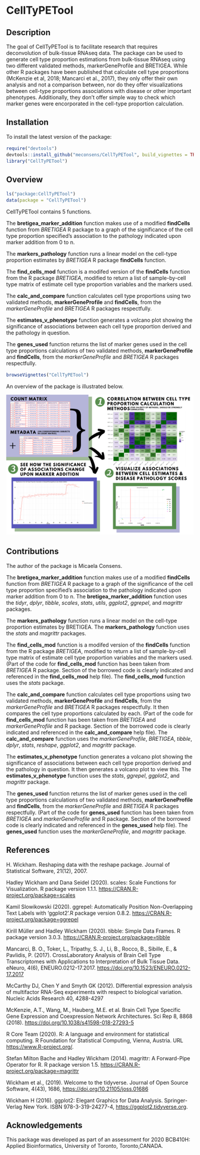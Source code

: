 
<!-- README.md is generated from README.Rmd. Please edit that file -->

# CellTyPETool

<!-- badges: start -->

<!-- badges: end -->

## Description

The goal of CellTyPETool is to facilitate research that requires
deconvolution of bulk-tissue RNAseq data. The package can be used to
generate cell type proportion estimations from bulk-tissue RNAseq using
two different validated methods, markerGeneProfile and BRETIGEA. While
other R packages have been published that calculate cell type
proportions (McKenzie et al, 2018; Mancarci et al., 2017), they only
offer their own analysis and not a comparison between, nor do they offer
visualizations between cell-type proportions associations with disease
or other important phenotypes. Additionally, they don’t offer simple way
to check which marker genes were encorporated in the cell-type
proportion calculation.

## Installation

To install the latest version of the package:

``` r
require("devtools")
devtools::install_github("meconsens/CellTyPETool", build_vignettes = TRUE)
library("CellTyPETool")
```

## Overview

``` r
ls("package:CellTyPETool")
data(package = "CellTyPETool")
```

CellTyPETool contains 5 functions.

The **bretigea\_marker\_addition** function makes use of a modified
**findCells** function from *BRETIGEA* R package to a graph of the
significance of the cell type proportion specified’s association to the
pathology indicated upon marker addition from 0 to n.

The **markers\_pathology** function runs a linear model on the cell-type
proportion estimates by *BRETIGEA* R package **findCells** function.

The **find\_cells\_mod** function is a modifed version of the
**findCells** function from the R package *BRETIGEA*, modified to return
a list of sample-by-cell type matrix of estimate cell type proportion
variables and the markers used.

The **calc\_and\_compare** function calculates cell type proportions
using two validated methods, **markerGeneProfile** and **findCells**,
from the *markerGeneProfile* and *BRETIGEA* R packages respectfully.

The **estimates\_v\_phenotype** function generates a volcano plot
showing the significance of associations between each cell type
proportion derived and the pathology in question.

The **genes\_used** function returns the list of marker genes used in
the cell type proportions calculations of two validated methods,
**markerGeneProfile** and **findCells**, from the *markerGeneProfile*
and *BRETIGEA* R packages respectfully.

``` r
browseVignettes("CellTyPETool")
```

An overview of the package is illustrated below.

![](./inst/extdata/CellTyPEToolOverview.PNG)

## Contributions

The author of the package is Micaela Consens.

The **bretigea\_marker\_addition** function makes use of a modified
**findCells** function from *BRETIGEA* R package to a graph of the
significance of the cell type proportion specified’s association to the
pathology indicated upon marker addition from 0 to n. The
**bretigea\_marker\_addition** function uses the *tidyr*, *dplyr*,
*tibble*, *scales*, *stats*, *utils*, *ggplot2*, *ggrepel*, and
*magrittr* packages.

The **markers\_pathology** function runs a linear model on the cell-type
proportion estimates by BRETIGEA. The **markers\_pathology** function
uses the *stats* and *magrittr* packages.

The **find\_cells\_mod** function is a modifed version of the
**findCells** function from the R package *BRETIGEA*, modified to return
a list of sample-by-cell type matrix of estimate cell type proportion
variables and the markers used. (Part of the code for
**find\_cells\_mod** function has been taken from *BRETIGEA* R package.
Section of the borrowed code is clearly indicated and referenced in the
**find\_cells\_mod** help file). The **find\_cells\_mod** function uses
the *stats* package.

The **calc\_and\_compare** function calculates cell type proportions
using two validated methods, **markerGeneProfile** and **findCells**,
from the *markerGeneProfile* and *BRETIGEA* R packages respectfully. It
then compares the cell type proportions calculated by each. (Part of the
code for **find\_cells\_mod** function has been taken from *BRETIGEA*
and *markerGeneProfile* and R package. Section of the borrowed code is
clearly indicated and referenced in the **calc\_and\_compare** help
file). The **calc\_and\_compare** function uses the *markerGeneProfile*,
*BRETIGEA*, *tibble*, *dplyr*, *stats*, *reshape*, *ggplot2*, and
*magrittr* package.

The **estimates\_v\_phenotype** function generates a volcano plot
showing the significance of associations between each cell type
proportion derived and the pathology in question. It then generates a
volcano plot to view this. The **estimates\_v\_phenotype** function uses
the *stats*, *ggrepel*, *ggplot2*, and *magrittr* package.

The **genes\_used** function returns the list of marker genes used in
the cell type proportions calculations of two validated methods,
**markerGeneProfile** and **findCells**, from the *markerGeneProfile*
and *BRETIGEA* R packages respectfully. (Part of the code for
**genes\_used** function has been taken from *BRETIGEA* and
*markerGeneProfile* and R package. Section of the borrowed code is
clearly indicated and referenced in the **genes\_used** help file). The
**genes\_used** function uses the *markerGeneProfile*, and *magrittr*
package.

## References

H. Wickham. Reshaping data with the reshape package. Journal of
Statistical Software, 21(12), 2007.

Hadley Wickham and Dana Seidel (2020). scales: Scale Functions for
Visualization. R package version 1.1.1.
<https://CRAN.R-project.org/package=scales>

Kamil Slowikowski (2020). ggrepel: Automatically Position
Non-Overlapping Text Labels with ‘ggplot2’.R package version 0.8.2.
<https://CRAN.R-project.org/package=ggrepel>

Kirill Müller and Hadley Wickham (2020). tibble: Simple Data Frames. R
package version 3.0.3. <https://CRAN.R-project.org/package=tibble>

Mancarci, B. O., Toker, L., Tripathy, S. J., Li, B., Rocco, B., Sibille,
E., & Pavlidis, P. (2017). CrossLaboratory Analysis of Brain Cell Type
Transcriptomes with Applications to Interpretation of Bulk Tissue Data.
eNeuro, 4(6), ENEURO.0212-17.2017.
<https://doi.org/10.1523/ENEURO.0212-17.2017>

McCarthy DJ, Chen Y and Smyth GK (2012). Differential expression
analysis of multifactor RNA-Seq experiments with respect to biological
variation. Nucleic Acids Research 40, 4288-4297

McKenzie, A.T., Wang, M., Hauberg, M.E. et al. Brain Cell Type Specific
Gene Expression and Coexpression Network Architectures. Sci Rep 8, 8868
(2018). <https://doi.org/10.1038/s41598-018-27293-5>

R Core Team (2020). R: A language and environment for statistical
computing. R Foundation for Statistical Computing, Vienna, Austria. URL
<https://www.R-project.org/>.

Stefan Milton Bache and Hadley Wickham (2014). magrittr: A Forward-Pipe
Operator for R. R package version 1.5.
<https://CRAN.R-project.org/package=magrittr>

Wickham et al., (2019). Welcome to the tidyverse. Journal of Open Source
Software, 4(43), 1686, <https://doi.org/10.21105/joss.01686>

Wickham H (2016). ggplot2: Elegant Graphics for Data Analysis.
Springer-Verlag New York. ISBN 978-3-319-24277-4,
<https://ggplot2.tidyverse.org>.

## Acknowledgements

This package was developed as part of an assessment for 2020 BCB410H:
Applied Bioinformatics, University of Toronto, Toronto,CANADA.
